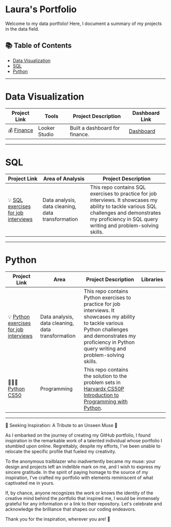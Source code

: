 # Laura's Portfolio

Welcome to my data portfolio! Here, I document a summary of my projects in the data field. 

## 📚 Table of Contents
- [Data Visualization](#data-Visualization)
- [SQL](#sql)
- [Python](#python)

*** 

# Data Visualization

| Project Link | Tools | Project Description | Dashboard Link |
|---|---|---|---|
| 💰 [Finance](https://github.com/vieiralaura/data-visualization) | Looker Studio | Built a dashboard for finance. | [Dashboard](https://lookerstudio.google.com/reporting/6a94f523-2170-4c7e-a977-c2e159304fbe) |


***

# SQL

| Project Link | Area of Analysis | Project Description | 
|---|---|---|
| 💡 [SQL exercises for job interviews](https://github.com/vieiralaura/sql-job-interview/blob/main/README.md)| Data analysis, data cleaning, data transformation | This repo contains SQL exercises to practice for job interviews. It showcases my ability to tackle various SQL challenges and demonstrates my proficiency in SQL query writing and problem-solving skills. | 

***

# Python

| Project Link | Area | Project Description | Libraries |    
|---|---|---|---|
| 💡 [Python exercises for job interviews](https://github.com/vieiralaura/sql-job-interview/blob/main/README.md)| Data analysis, data cleaning, data transformation | This repo contains Python exercises to practice for job interviews. It showcases my ability to tackle various Python challenges and demonstrates my proficiency in Python query writing and problem-solving skills. | 
| 👩🏻‍💻 [Python CS50](https://github.com/vieiralaura/sql-job-interview/blob/main/README.md) | Programming | This repo contains the solution to the problem sets in [Harvardx CS50P Introduction to Programming with Python](https://www.edx.org/course/cs50s-introduction-to-programming-with-python). | 


***



🌟 Seeking Inspiration: A Tribute to an Unseen Muse 🌟

As I embarked on the journey of creating my GitHub portfolio, I found inspiration in the remarkable work of a talented individual whose portfolio I stumbled upon online. Regrettably, despite my efforts, I've been unable to relocate the specific profile that fueled my creativity.

To the anonymous trailblazer who inadvertently became my muse: your design and projects left an indelible mark on me, and I wish to express my sincere gratitude. In the spirit of paying homage to the source of my inspiration, I've crafted my portfolio with elements reminiscent of what captivated me in yours.

If, by chance, anyone recognizes the work or knows the identity of the creative mind behind the portfolio that inspired me, I would be immensely grateful for any information or a link to their repository. Let's celebrate and acknowledge the brilliance that shapes our coding endeavors.

Thank you for the inspiration, wherever you are! 🚀
